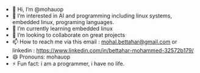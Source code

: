 - 👋 Hi, I’m @mohauop
- 👀 I’m interested in AI and programming including linux systems, embedded linux, programing languages.
- 🌱 I’m currently learning embedded linux
- 💞️ I’m looking to collaborate on great projects
- 📫 How to reach me via this email : mohal.bettahar@gmail.com   or linkedin : https://www.linkedin.com/in/bettahar-mohammed-32572b179/
- 😄 Pronouns: mohauop 
- ⚡ Fun fact: i am a programmer, i have no life.

<!---
mohauop/mohauop is a ✨ special ✨ repository because its `README.md` (this file) appears on your GitHub profile.
You can click the Preview link to take a look at your changes.
--->

